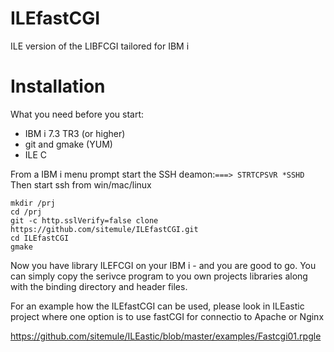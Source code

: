 # ILEfastCGI
ILE version of the LIBFCGI tailored for IBM i


# Installation
What you need before you start:

* IBM i 7.3 TR3 (or higher)
* git and gmake (YUM)
* ILE C 


From a IBM i menu prompt start the SSH deamon:`===> STRTCPSVR *SSHD`
Then start ssh from win/mac/linux

```
mkdir /prj
cd /prj 
git -c http.sslVerify=false clone https://github.com/sitemule/ILEfastCGI.git
cd ILEfastCGI
gmake 
```
Now you have library ILEFCGI on your IBM i - and you are good to go. You can simply copy the serivce program
to you own projects libraries along with the binding directory and header files.

For an example how the ILEfastCGI can be used, please look in ILEastic project where one option 
is to use fastCGI for connectio to Apache or Nginx

https://github.com/sitemule/ILEastic/blob/master/examples/Fastcgi01.rpgle


